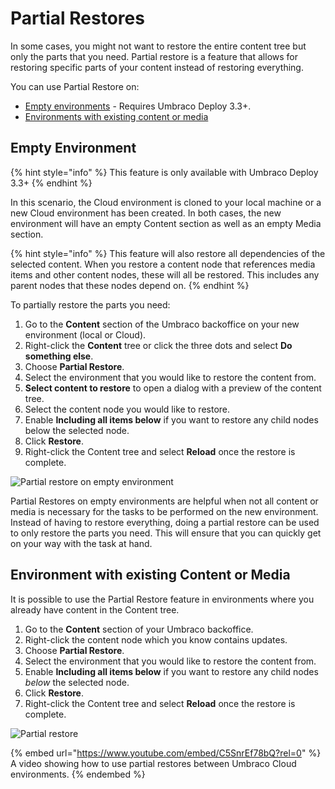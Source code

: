# Partial Restores

In some cases, you might not want to restore the entire content tree but only the parts that you need. Partial restore is a feature that allows for restoring specific parts of your content instead of restoring everything.

You can use Partial Restore on:

* [Empty environments](partial-restore.md#empty-environment) - Requires Umbraco Deploy 3.3+.
* [Environments with existing content or media](partial-restore.md#environment-with-existing-content-or-media)

## Empty Environment

{% hint style="info" %}
This feature is only available with Umbraco Deploy 3.3+
{% endhint %}

In this scenario, the Cloud environment is cloned to your local machine or a new Cloud environment has been created. In both cases, the new environment will have an empty Content section as well as an empty Media section.

{% hint style="info" %}
This feature will also restore all dependencies of the selected content. When you restore a content node that references media items and other content nodes, these will all be restored. This includes any parent nodes that these nodes depend on.
{% endhint %}

To partially restore the parts you need:

1. Go to the **Content** section of the Umbraco backoffice on your new environment (local or Cloud).
2. Right-click the **Content** tree or click the three dots and select **Do something else**.
3. Choose **Partial Restore**.
4. Select the environment that you would like to restore the content from.
5. **Select content to restore** to open a dialog with a preview of the content tree.
6. Select the content node you would like to restore.
7. Enable **Including all items below** if you want to restore any child nodes below the selected node.
8. Click **Restore**.
9. Right-click the Content tree and select **Reload** once the restore is complete.

![Partial restore on empty environment](<../../../umbraco-deploy/deployment-workflow/restoring-content/images/partialRestore-onEmpty (1) (1) (1) (1).gif>)

Partial Restores on empty environments are helpful when not all content or media is necessary for the tasks to be performed on the new environment. Instead of having to restore everything, doing a partial restore can be used to only restore the parts you need. This will ensure that you can quickly get on your way with the task at hand.

## Environment with existing Content or Media

It is possible to use the Partial Restore feature in environments where you already have content in the Content tree.

1. Go to the **Content** section of your Umbraco backoffice.
2. Right-click the content node which you know contains updates.
3. Choose **Partial Restore**.
4. Select the environment that you would like to restore the content from.
5. Enable **Including all items below** if you want to restore any child nodes _below_ the selected node.
6. Click **Restore**.
7. Right-click the Content tree and select **Reload** once the restore is complete.

![Partial restore](../../../umbraco-deploy/deployment-workflow/restoring-content/images/partialRestore-onEnvWithContent.png)

{% embed url="https://www.youtube.com/embed/C5SnrEf78bQ?rel=0" %}
A video showing how to use partial restores between Umbraco Cloud environments.
{% endembed %}
